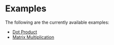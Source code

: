 # Examples

The following are the currently available examples:

- [Dot Product](./dot_product)
- [Matrix Multiplication](./matrix_multiplication)